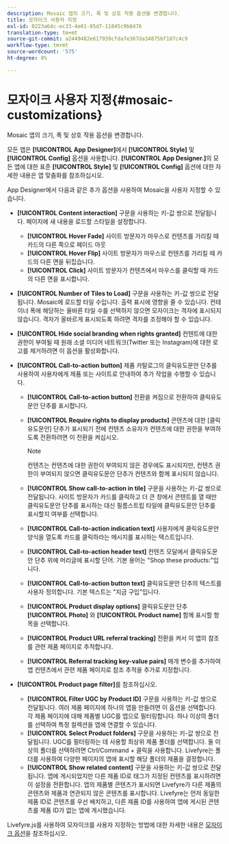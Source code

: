 ```yaml
---
description: Mosaic 앱의 크기, 폭 및 상호 작용 옵션을 변경합니다.
title: 모자이크 사용자 지정
exl-id: 0223a64c-ec33-4e01-85d7-11845c9b8476
translation-type: tm+mt
source-git-commit: a2449482e617939cfda7e367da34875bf187c4c9
workflow-type: tm+mt
source-wordcount: '575'
ht-degree: 0%

---
```


# 모자이크 사용자 지정{#mosaic-customizations}

Mosaic 앱의 크기, 폭 및 상호 작용 옵션을 변경합니다.

모든 앱은 **[!UICONTROL App Designer]**&#x200B;에서 **[!UICONTROL Style]** 및 **[!UICONTROL Config]** 옵션을 사용합니다. **[!UICONTROL App Designer.]**&#x200B;의 모든 앱에 대한 표준 **[!UICONTROL Style]** 및 **[!UICONTROL Config]** 옵션에 대한 자세한 내용은 앱 맞춤화를 참조하십시오.

App Designer에서 다음과 같은 추가 옵션을 사용하여 Mosaic을 사용자 지정할 수 있습니다.

* **[!UICONTROL Content interaction]** 구문을 사용하는 키-값 쌍으로 전달됩니다. 페이지에 새 내용을 로드할 스타일을 설정합니다.

   * **[!UICONTROL Hover Fade]** 사이트 방문자가 마우스로 컨텐츠를 가리킬 때 카드의 다른 쪽으로 페이드 아웃
   * **[!UICONTROL Hover Flip]** 사이트 방문자가 마우스로 컨텐츠를 가리킬 때 카드의 다른 면을 뒤집습니다.
   * **[!UICONTROL Click]** 사이트 방문자가 컨텐츠에서 마우스를 클릭할 때 카드의 다른 면을 표시합니다.

* **[!UICONTROL Number of Tiles to Load]** 구문을 사용하는 키-값 쌍으로 전달됩니다. Mosaic에 로드할 타일 수입니다. 출력 표시에 영향을 줄 수 있습니다. 컨테이너 폭에 해당하는 올바른 타일 수를 선택하지 않으면 모자이크는 격자에 표시되지 않습니다. 격자가 올바르게 표시되도록 하려면 격자를 조정해야 할 수 있습니다.
* **[!UICONTROL Hide social branding when rights granted]** 컨텐트에 대한 권한이 부여될 때 원래 소셜 미디어 네트워크(Twitter 또는 Instagram)에 대한 로고를 제거하려면 이 옵션을 활성화합니다.

* **[!UICONTROL Call-to-action button]** 제품 카탈로그의 클릭유도문안 단추를 사용하여 사용자에게 제품 또는 사이트로 안내하여 추가 작업을 수행할 수 있습니다.

   * **[!UICONTROL Call-to-action button]** 전환을 켜짐으로 전환하여 클릭유도문안 단추를 표시합니다.

   * **[!UICONTROL Require rights to display products]** 콘텐츠에 대한 [클릭유도문안] 단추가 표시되기 전에 컨텐츠 소유자가 컨텐츠에 대한 권한을 부여하도록 전환하려면 이 전환을 켜십시오.

      >[!NOTE]
      >
      >컨텐츠는 컨텐츠에 대한 권한이 부여되지 않은 경우에도 표시되지만, 컨텐츠 권한이 부여되지 않으면 클릭유도문안 단추가 컨텐츠와 함께 표시되지 않습니다.

   * **[!UICONTROL Show call-to-action in tile]** 구문을 사용하는 키-값 쌍으로 전달됩니다. 사이트 방문자가 카드를 클릭하고 더 큰 창에서 콘텐트를 열 때만 클릭유도문안 단추를 표시하는 대신 필름스트립 타일에 클릭유도문안 단추를 표시할지 여부를 선택합니다.
   * **[!UICONTROL Call-to-action indication text]** 사용자에게 클릭유도문안 양식을 열도록 카드를 클릭하라는 메시지를 표시하는 텍스트입니다.

   * **[!UICONTROL Call-to-action header text]** 컨텐츠 모달에서 클릭유도문안 단추 위에 머리글에 표시할 단어. 기본 용어는 &quot;Shop these products:&quot;입니다.

   * **[!UICONTROL Call-to-action button text]** 클릭유도문안 단추의 텍스트를 사용자 정의합니다. 기본 텍스트는 &quot;지금 구입&quot;입니다.

   * **[!UICONTROL Product display options]** 클릭유도문안 단추 **[!UICONTROL Photo]** 와  **[!UICONTROL Product name]** 함께 표시할 항목을 선택합니다.

   * **[!UICONTROL Product URL referral tracking]** 전환을 켜서 이 앱의 참조를 관련 제품 페이지로 추적합니다.

   * **[!UICONTROL Referral tracking key-value pairs]** 매개 변수를 추가하여 앱 컨텐츠에서 관련 제품 페이지로 참조 추적을 추가로 지정합니다.

* **[!UICONTROL Product page filter]**&#x200B;를 참조하십시오.

   * **[!UICONTROL Filter UGC by Product ID]** 구문을 사용하는 키-값 쌍으로 전달됩니다. 여러 제품 페이지에 하나의 앱을 만들려면 이 옵션을 선택합니다. 각 제품 페이지에 대해 제품별 UGC를 앱으로 필터링합니다. 하나 이상의 폴더를 선택하여 특정 컬렉션을 앱에 연결할 수 있습니다.
   * **[!UICONTROL Select Product folders]** 구문을 사용하는 키-값 쌍으로 전달됩니다. UGC를 필터링하는 데 사용할 최상위 제품 폴더를 선택합니다. 둘 이상의 폴더를 선택하려면 Ctrl/Command + 클릭을 사용합니다. Livefyre는 폴더를 사용하여 다양한 페이지의 앱에 표시할 해당 폴더의 제품을 결정합니다.
   * **[!UICONTROL Show related content]** 구문을 사용하는 키-값 쌍으로 전달됩니다. 앱에 게시되었지만 다른 제품 ID로 태그가 지정된 컨텐츠를 표시하려면 이 설정을 전환합니다. 앱의 제품별 콘텐츠가 표시되면 Livefyre가 다른 제품의 콘텐츠와 제품과 연관되지 않은 콘텐츠를 표시합니다. Livefyre는 먼저 동일한 제품 ID로 콘텐츠를 우선 배치하고, 다른 제품 ID를 사용하여 앱에 게시된 콘텐츠를 제품 ID가 없는 앱에 게시했습니다.

Livefyre.js를 사용하여 모자이크를 사용자 지정하는 방법에 대한 자세한 내용은 [모자이크 옵션](/help/implementation/c-getting-started/c-implementation-process/c-using-livefyre.js-to-create-customize-and-use-apps-on-your-site.md)을 참조하십시오.
